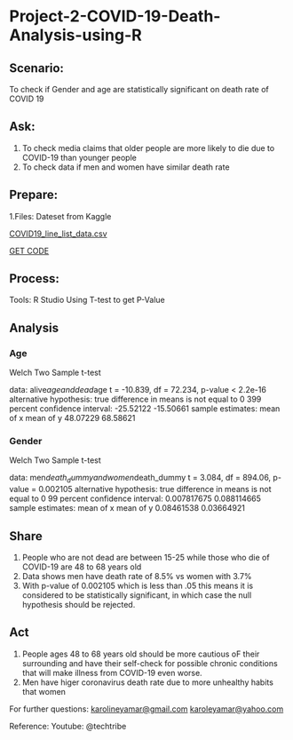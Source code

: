 # Project-2-COVID-19-Death-Analysis-using-R


## Scenario:

 To check if Gender and age are statistically significant on death rate of COVID 19

## Ask:

1. To check media claims that older people are more likely to die due to COVID-19 than younger people
2. To check data if men and women have similar death rate

## Prepare:

1.Files: Dateset from Kaggle

[COVID19_line_list_data.csv](https://github.com/karolyamar21/Project-2-COVID-19-Death-Analysis-using-R/files/14549538/COVID19_line_list_data.csv)

[GET CODE](https://github.com/karolyamar21/Project-2-COVID-19-Death-Analysis-using-R)



## Process: 

Tools: 
R Studio
Using T-test to get P-Value

## Analysis

### Age

Welch Two Sample t-test

data:  alive$age and dead$age
t = -10.839, df = 72.234, p-value < 2.2e-16
alternative hypothesis: true difference in means is not equal to 0
399 percent confidence interval:
-25.52122 -15.50661
sample estimates:
mean of x mean of y 
48.07229  68.58621




### Gender

Welch Two Sample t-test

data:  men$death_dummy and women$death_dummy
t = 3.084, df = 894.06, p-value = 0.002105
alternative hypothesis: true difference in means is not equal to 0
99 percent confidence interval:
0.007817675 0.088114665
sample estimates:
mean of x  mean of y 
0.08461538 0.03664921

## Share

1. People who are not dead are between 15-25 while those who die of COVID-19 are 48 to 68 years old
2. Data shows men have death rate of 8.5% vs women with 3.7%
3. With p-value of 0.002105 which is less than  .05 this means it is considered to be statistically significant, in which case the null hypothesis should be rejected.


## Act

1. People ages 48 to 68 years old should be more cautious oF their surrounding and have their self-check for possible chronic conditions that will make illness from COVID-19 even worse.
2. Men have higer coronavirus death rate due to more unhealthy habits that women

For further questions: karolineyamar@gmail.com karoleyamar@yahoo.com

Reference: Youtube: @techtribe
